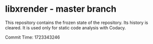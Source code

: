 # libxrender - master branch

This repository contains the frozen state of the repository.
Its history is cleared. It is used only for static code
analysis with Codacy.

Commit Time: 1723343246